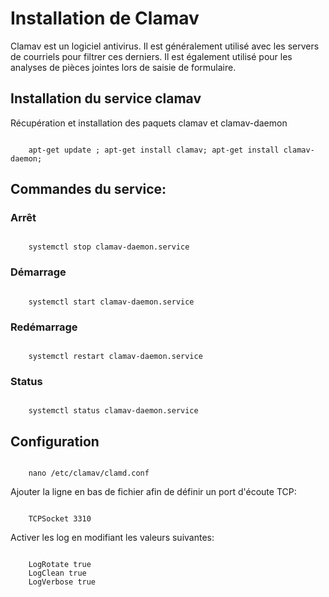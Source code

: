 # Installation de Clamav

Clamav est un logiciel antivirus. Il est généralement utilisé avec les servers de courriels pour filtrer ces derniers. Il est également utilisé pour les analyses de pièces jointes lors de saisie de formulaire.


## Installation du service clamav

Récupération et installation des paquets clamav et clamav-daemon

```shell

    apt-get update ; apt-get install clamav; apt-get install clamav-daemon;

```

## Commandes du service:

### Arrêt

```shell

    systemctl stop clamav-daemon.service

```
### Démarrage

```shell

    systemctl start clamav-daemon.service

```

### Redémarrage

```shell

    systemctl restart clamav-daemon.service

```

### Status

```shell

    systemctl status clamav-daemon.service

```

## Configuration

```shell

    nano /etc/clamav/clamd.conf

```

Ajouter la ligne en bas de fichier afin de définir un port d'écoute TCP:

```

    TCPSocket 3310

```

Activer les log en modifiant les valeurs suivantes:

```

    LogRotate true
    LogClean true
    LogVerbose true

```

